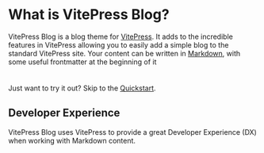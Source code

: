 # What is VitePress Blog?

VitePress Blog is a blog theme for [VitePress](https://www.vitepress.dev). It adds to the incredible features in VitePress allowing you to easily add a simple blog to the standard VitePress site. Your content can be written in [Markdown](https://en.wikipedia.org/wiki/Markdown), with some useful frontmatter at the beginning of it

<div class="tip custom-block" style="padding-top: 8px">

Just want to try it out? Skip to the [Quickstart](./getting-started).

</div>

## Developer Experience

VitePress Blog uses VitePress to provide a great Developer Experience (DX) when working with Markdown content.
